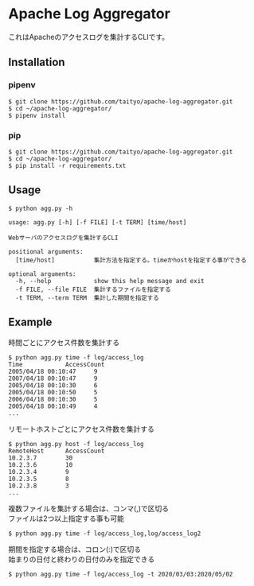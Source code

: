 # Apache Log Aggregator

これはApacheのアクセスログを集計するCLIです。

## Installation
### pipenv 
```
$ git clone https://github.com/taityo/apache-log-aggregator.git
$ cd ~/apache-log-aggregator/
$ pipenv install
```

### pip
```
$ git clone https://github.com/taityo/apache-log-aggregator.git
$ cd ~/apache-log-aggregator/
$ pip install -r requirements.txt
```

## Usage
```
$ python agg.py -h

usage: agg.py [-h] [-f FILE] [-t TERM] [time/host]

Webサーバのアクセスログを集計するCLI

positional arguments:
  [time/host]           集計方法を指定する。timeかhostを指定する事ができる

optional arguments:
  -h, --help            show this help message and exit
  -f FILE, --file FILE  集計するファイルを指定する
  -t TERM, --term TERM  集計した期間を指定する
```

## Example
時間ごとにアクセス件数を集計する
```
$ python agg.py time -f log/access_log
Time            AccessCount
2005/04/18 00:10:47     9
2007/04/18 00:10:47     9
2005/04/18 00:10:30     6
2005/04/18 00:10:50     5
2006/04/18 00:10:30     5
2005/04/18 00:10:49     4
...
```

リモートホストごとにアクセス件数を集計する
```
$ python agg.py host -f log/access_log
RemoteHost      AccessCount
10.2.3.7        30
10.2.3.6        10
10.2.3.4        9
10.2.3.5        8
10.2.3.8        3
...
```

複数ファイルを集計する場合は、コンマ(,)で区切る  
ファイルは2つ以上指定する事も可能  
```
$ python agg.py time -f log/access_log,log/access_log2
```

期間を指定する場合は、コロン(:)で区切る  
始まりの日付と終わりの日付のみを指定できる  
```
$ python agg.py time -f log/access_log -t 2020/03/03:2020/05/02
```
